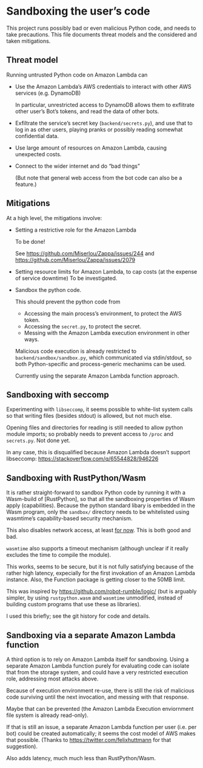 Sandboxing the user’s code
==========================

This project runs possibly bad or even malicious Python code, and needs to take
precautions. This file documents threat models and the considered and taken mitigations.

Threat model
------------

Running untrusted Python code on Amazon Lambda can

 * Use the Amazon Lambda’s AWS credentials to interact with other AWS services
   (e.g. DynamoDB)

   In particular, unrestricted access to DynamoDB allows them to exflitrate
   other user’s Bot’s tokens, and read the data of other bots.

 * Exfiltrate the service’s secret key (`backend/secrets.py`), and use that to
   log in as other users, playing pranks or possibly reading somewhat
   confidential data.

 * Use large amount of resources on Amazon Lambda, causing unexpected costs.

 * Connect to the wider internet and do “bad things”

   (But note that general web access from the bot code can also be a feature.)

Mitigations
-----------

At a high level, the mitigations involve:

 * Setting a restrictive role for the Amazon Lambda

   To be done!

   See https://github.com/Miserlou/Zappa/issues/244 and https://github.com/Miserlou/Zappa/issues/2079

 * Setting resource limits for Amazon Lambda, to cap costs (at the expense of service downtime)
   To be investigated.

 * Sandbox the python code.

   This should prevent the python code from

   * Accessing the main process’s environment, to protect the AWS token.
   * Accessing the `secret.py`, to protect the secret.
   * Messing with the Amazon Lambda execution environment in other ways.

   Malicious code execution is already restricted to
   `backend/sandbox/sandbox.py`, which communicated via stdin/stdout, so both
   Python-specific and process-generic mechanims can be used.

   Currently using the separate Amazon Lambda function approach.

Sandboxing with seccomp
-----------------------

Experimenting with `libseccomp`, it seems possible to white-list system calls
so that writing files (besides stdout) is allowed, but not much else.

Opening files and directories for reading is still needed to allow python
module imports; so probably needs to prevent access to `/proc` and
`secrets.py`. Not done yet.

In any case, this is disqualified because Amazon Lambda doesn’t support
libseccomp: https://stackoverflow.com/q/65544828/946226

Sandboxing with RustPython/Wasm
-------------------------------

It is rather straight-forward to sandbox Python code by running it with a
Wasm-build of [RustPython], so that all the sandboxing properties of Wasm apply
(capabilities). Because the python standard libary is embedded in the Wasm
program, only the `sandbox/` directory needs to be whitelisted using wasmtime’s
capability-based security mechanism.

This also disables network access, at least [for
now](https://github.com/WebAssembly/WASI/pull/312). This is both good and bad.

`wasmtime` also supports a timeout mechanism (although unclear if it really
excludes the time to compile the module).

This works, seems to be secure, but it is not fully satisfying because of the
rather high latency, expecially for the first invokation of an Amazon Lambda
instance. Also, the Function package is getting closer to the 50MB limit.

This was inspired by https://github.com/robot-rumble/logic/ (but is arguably
simpler, by using `rustpython.wasm` and `wasmtime` unmodified, instead of
building custom programs that use these as libraries).

I used this briefly; see the git history for code and details.

Sandboxing via a separate Amazon Lambda function
------------------------------------------------

A third option is to rely on Amazon Lambda itself for sandboxing.  Using a
separate Amazon Lambda function purely for evaluating code can isolate that
from the storage system, and could have a very restricted execution role,
addressing most attacks above.

Because of execution environment re-use, there is still the risk of malicious
code surviving until the next invocation, and messing with that response.

Maybe that can be prevented (the Amazon Lambda Execution enviornment file
system is already read-only).

If that is still an issue, a separate Amazon Lambda function per user (i.e. per
bot) could be created automatically; it seems the cost model of AWS makes that
possible. (Thanks to https://twitter.com/felixhuttmann for that suggestion).

Also adds latency, much much less than RustPython/Wasm.
